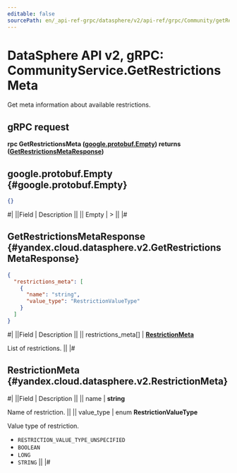 ```yaml
---
editable: false
sourcePath: en/_api-ref-grpc/datasphere/v2/api-ref/grpc/Community/getRestrictionsMeta.md
---
```


# DataSphere API v2, gRPC: CommunityService.GetRestrictionsMeta

Get meta information about available restrictions.

## gRPC request

**rpc GetRestrictionsMeta ([google.protobuf.Empty](https://developers.google.com/protocol-buffers/docs/reference/google.protobuf#google.protobuf.Empty)) returns ([GetRestrictionsMetaResponse](#yandex.cloud.datasphere.v2.GetRestrictionsMetaResponse))**

## google.protobuf.Empty {#google.protobuf.Empty}

```json
{}
```

#|
||Field | Description ||
|| Empty | > ||
|#

## GetRestrictionsMetaResponse {#yandex.cloud.datasphere.v2.GetRestrictionsMetaResponse}

```json
{
  "restrictions_meta": [
    {
      "name": "string",
      "value_type": "RestrictionValueType"
    }
  ]
}
```

#|
||Field | Description ||
|| restrictions_meta[] | **[RestrictionMeta](#yandex.cloud.datasphere.v2.RestrictionMeta)**

List of restrictions. ||
|#

## RestrictionMeta {#yandex.cloud.datasphere.v2.RestrictionMeta}

#|
||Field | Description ||
|| name | **string**

Name of restriction. ||
|| value_type | enum **RestrictionValueType**

Value type of restriction.

- `RESTRICTION_VALUE_TYPE_UNSPECIFIED`
- `BOOLEAN`
- `LONG`
- `STRING` ||
|#